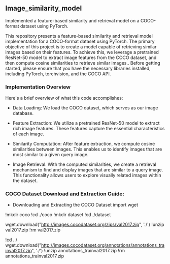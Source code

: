 ## Image_similarity_model
Implemented a feature-based similarity and retrieval model on a COCO-format dataset using PyTorch.

This repository presents a feature-based similarity and retrieval model implementation for a COCO-format dataset using PyTorch. The primary objective of this project is to create a model capable of retrieving similar images based on their features. To achieve this, we leverage a  pretrained ResNet-50 model to extract image features from the COCO dataset,  and then compute cosine similarities to retrieve similar images.. Before getting started, please ensure that you have the necessary libraries installed, including PyTorch, torchvision, and the COCO API.

### Implementation Overview
Here's a brief overview of what this code accomplishes:

- Data Loading: We load the COCO dataset, which serves as our image database.

- Feature Extraction: We utilize a pretrained ResNet-50 model to extract rich image features. These features capture the essential characteristics of each image.

- Similarity Computation: After feature extraction, we compute cosine similarities between images. This enables us to identify images that are most similar to a given query image.

- Image Retrieval: With the computed similarities, we create a retrieval mechanism to find and display images that are similar to a query image. This functionality allows users to explore visually related images within the dataset.

### COCO Dataset Download and Extraction Guide:

- Downloading and Extracting the COCO Dataset
import wget

!mkdir coco
!cd ./coco
!mkdir dataset
!cd ./dataset

wget.download("http://images.cocodataset.org/zips/val2017.zip", './')
!unzip val2017.zip
!rm val2017.zip

!cd ../
wget.download("http://images.cocodataset.org/annotations/annotations_trainval2017.zip", './')
!unzip annotations_trainval2017.zip
!rm annotations_trainval2017.zip
